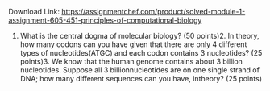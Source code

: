 Download Link: https://assignmentchef.com/product/solved-module-1-assignment-605-451-principles-of-computational-biology
<br>
1. What is the central dogma of molecular biology? (50 points)2. In theory, how many codons can you have given that there are only 4 different types of nucleotides(ATGC) and each codon contains 3 nucleotides? (25 points)3. We know that the human genome contains about 3 billion nucleotides. Suppose all 3 billionnucleotides are on one single strand of DNA; how many different sequences can you have, intheory? (25 points)